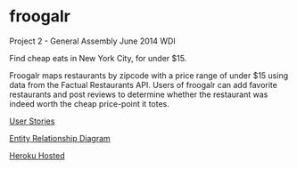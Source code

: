 froogalr
========

Project 2 - General Assembly June 2014 WDI

Find cheap eats in New York City, for under $15.

Froogalr maps restaurants by zipcode with a price range of under $15 using data from the Factual Restaurants API. Users of froogalr can add favorite restaurants and post reviews to determine whether the restaurant was indeed worth the cheap price-point it totes.

[User Stories](https://trello.com/b/m9Bx5PuF/team-nyan-cat-froogalr "Trello Page")

[Entity Relationship Diagram](https://www.lucidchart.com/documents/edit/f03acb1a-5516-45dd-be95-4f713e21009b/0 "Lucid Chart Page")

[Heroku Hosted](http://froogalr.herokuapp.com/ "Heroku App")
